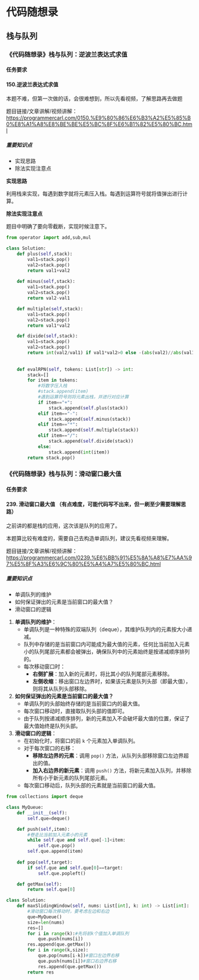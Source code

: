 # 代码随想录
## 栈与队列
### 《代码随想录》栈与队列：逆波兰表达式求值
#### 任务要求
#### 150.逆波兰表达式求值

本题不难，但第一次做的话，会很难想到，所以先看视频，了解思路再去做题 

题目链接/文章讲解/视频讲解：https://programmercarl.com/0150.%E9%80%86%E6%B3%A2%E5%85%B0%E8%A1%A8%E8%BE%BE%E5%BC%8F%E6%B1%82%E5%80%BC.html

##### 重要知识点
- 实现思路
- 除法实现注意点

**实现思路**

利用栈来实现，每遇到数字就将元素压入栈。每遇到运算符号就将值弹出进行计算。

**除法实现注意点**

题目中明确了要向零截断，实现时候注意下。

```Python 
from operator import add,sub,mul

class Solution:
    def plus(self,stack):
        val1=stack.pop()
        val2=stack.pop()
        return val1+val2
        
    def minus(self,stack):
        val1=stack.pop()
        val2=stack.pop()
        return val2-val1

    def multiple(self,stack):
        val1=stack.pop()
        val2=stack.pop()
        return val1*val2

    def divide(self,stack):
        val1=stack.pop()
        val2=stack.pop()
        return int(val2/val1) if val1*val2>0 else -(abs(val2)//abs(val1))
        
        
    def evalRPN(self, tokens: List[str]) -> int:
        stack=[]
        for item in tokens:
            #将数字压入栈
            #stack.append(item)
            #遇到运算符号则将元素出栈，并进行对应计算
            if item=="+":
                stack.append(self.plus(stack))
            elif item=="-":
                stack.append(self.minus(stack))
            elif item=="*":
                stack.append(self.multiple(stack))
            elif item=="/":
                stack.append(self.divide(stack))
            else:
                stack.append(int(item))
        return stack.pop()
```

### 《代码随想录》栈与队列：滑动窗口最大值
#### 任务要求
#### 239. 滑动窗口最大值 （有点难度，可能代码写不出来，但一刷至少需要理解思路）


之前讲的都是栈的应用，这次该是队列的应用了。

本题算比较有难度的，需要自己去构造单调队列，建议先看视频来理解。 

题目链接/文章讲解/视频讲解：https://programmercarl.com/0239.%E6%BB%91%E5%8A%A8%E7%AA%97%E5%8F%A3%E6%9C%80%E5%A4%A7%E5%80%BC.html

##### 重要知识点
- 单调队列的维护
- 如何保证弹出的元素是当前窗口的最大值？
- 滑动窗口的逻辑

1. **单调队列的维护**：
	- 单调队列是一种特殊的双端队列（deque），其维护队列内的元素按大小递减。
	- 队列中存储的是当前窗口内可能成为最大值的元素，任何比当前加入元素小的队列尾部元素都会被弹出，确保队列中的元素始终是按递减顺序排列的。
	- 每次移动窗口时：
		- **右侧扩展**：加入新的元素时，将比其小的队列尾部元素移除。
		- **左侧收缩**：移出窗口左边界时，如果该元素是队列头部（即最大值），则将其从队列头部移除。
2. **如何保证弹出的元素是当前窗口的最大值？**
	- 单调队列的头部始终存储的是当前窗口内的最大值。
	- 每次窗口移动时，直接取队列头部的值即可。
	- 由于队列按递减顺序排列，新的元素加入不会破坏最大值的位置，保证了最大值始终是队列头部。
3. **滑动窗口的逻辑**：
	- 在初始化时，将窗口的前 `k` 个元素加入单调队列。
	- 对于每次窗口的右移：
		- **移除左边界的元素**：调用 `pop()` 方法，从队列头部移除窗口左边界超出的值。
		- **加入右边界的新元素**：调用 `push()` 方法，将新元素加入队列，并移除所有小于新元素的队列尾部元素。
	- 每次窗口移动后，队列头部的元素就是当前窗口的最大值。


```Python 
from collections import deque

class MyQueue:
    def __init__(self):
        self.que=deque()

    def push(self,item):
        #卷走比当前加入元素小的元素
        while self.que and self.que[-1]<item:
            self.que.pop()
        self.que.append(item)
    
    def pop(self,target):
        if self.que and self.que[0]==target:
            self.que.popleft()

    def getMax(self):
        return self.que[0]

class Solution:
    def maxSlidingWindow(self, nums: List[int], k: int) -> List[int]:
        #滑动窗口每次移动时，要考虑左边和右边
        que=MyQueue()
        size=len(nums)
        res=[]
        for i in range(k):#先将前k个值加入单调队列
            que.push(nums[i])
        res.append(que.getMax())
        for i in range(k,size):
            que.pop(nums[i-k])#窗口左边界右移
            que.push(nums[i])#窗口右边界右移
            res.append(que.getMax())
        return res
```
